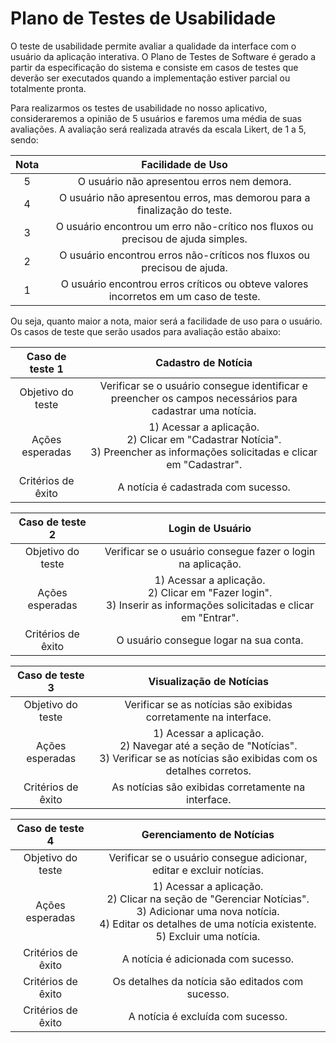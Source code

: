 # Plano de Testes de Usabilidade



O teste de usabilidade permite avaliar a qualidade da interface com o usuário da aplicação interativa. O Plano de Testes de Software é gerado a partir da especificação do sistema e consiste em casos de testes que deverão ser executados quando a implementação estiver parcial ou totalmente pronta.

Para realizarmos os testes de usabilidade no nosso aplicativo, consideraremos a opinião de 5 usuários e faremos uma média de suas avaliações. A avaliação será realizada através da escala Likert, de 1 a 5, sendo:

| **Nota** | **Facilidade de Uso** |
|:---:	|:---:	|
| 5 | O usuário não apresentou erros nem demora. |
| 4 | O usuário não apresentou erros, mas demorou para a finalização do teste. |
| 3 | O usuário encontrou um erro não-crítico nos fluxos ou precisou de ajuda simples. |
| 2 | O usuário encontrou erros não-críticos nos fluxos ou precisou de ajuda. |
| 1 | O usuário encontrou erros críticos ou obteve valores incorretos em um caso de teste. |

Ou seja, quanto maior a nota, maior será a facilidade de uso para o usuário. Os casos de teste que serão usados para avaliação estão abaixo:

| **Caso de teste 1** | **Cadastro de Notícia** |
|:---:	|:---:	|
| Objetivo do teste | Verificar se o usuário consegue identificar e preencher os campos necessários para cadastrar uma notícia. |
| Ações esperadas | 1) Acessar a aplicação. <br> 2) Clicar em "Cadastrar Notícia". <br> 3) Preencher as informações solicitadas e clicar em "Cadastrar". |
| Critérios de êxito | A notícia é cadastrada com sucesso. |

| **Caso de teste 2** | **Login de Usuário** |
|:---:	|:---:	|
| Objetivo do teste | Verificar se o usuário consegue fazer o login na aplicação. |
| Ações esperadas | 1) Acessar a aplicação. <br> 2) Clicar em "Fazer login". <br> 3) Inserir as informações solicitadas e clicar em "Entrar". |
| Critérios de êxito | O usuário consegue logar na sua conta. |


| **Caso de teste 3** | **Visualização de Notícias** |
|:---:	|:---:	|
| Objetivo do teste | Verificar se as notícias são exibidas corretamente na interface. |
| Ações esperadas | 1) Acessar a aplicação. <br> 2) Navegar até a seção de "Notícias". <br> 3) Verificar se as notícias são exibidas com os detalhes corretos. |
| Critérios de êxito | As notícias são exibidas corretamente na interface. |

| **Caso de teste 4** | **Gerenciamento de Notícias** |
|:---:	|:---:	|
| Objetivo do teste | Verificar se o usuário consegue adicionar, editar e excluir notícias. |
| Ações esperadas | 1) Acessar a aplicação. <br> 2) Clicar na seção de "Gerenciar Notícias". <br> 3) Adicionar uma nova notícia. <br> 4) Editar os detalhes de uma notícia existente. <br> 5) Excluir uma notícia. |
| Critérios de êxito | A notícia é adicionada com sucesso. |
| Critérios de êxito | Os detalhes da notícia são editados com sucesso. |
| Critérios de êxito | A notícia é excluída com sucesso. |

